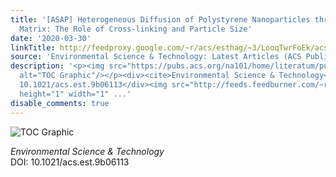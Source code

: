 ```yaml
---
title: '[ASAP] Heterogeneous Diffusion of Polystyrene Nanoparticles through an Alginate
  Matrix: The Role of Cross-linking and Particle Size'
date: '2020-03-30'
linkTitle: http://feedproxy.google.com/~r/acs/esthag/~3/LooqTwrFoEk/acs.est.9b06113
source: 'Environmental Science & Technology: Latest Articles (ACS Publications)'
description: '<p><img src="https://pubs.acs.org/na101/home/literatum/publisher/achs/journals/content/esthag/0/esthag.ahead-of-print/acs.est.9b06113/20200330/images/medium/es9b06113_0005.gif"
  alt="TOC Graphic"/></p><div><cite>Environmental Science & Technology</cite></div><div>DOI:
  10.1021/acs.est.9b06113</div><img src="http://feeds.feedburner.com/~r/acs/esthag/~4/LooqTwrFoEk"
  height="1" width="1" ...'
disable_comments: true
---
```

<p><img src="https://pubs.acs.org/na101/home/literatum/publisher/achs/journals/content/esthag/0/esthag.ahead-of-print/acs.est.9b06113/20200330/images/medium/es9b06113_0005.gif" alt="TOC Graphic"/></p><div><cite>Environmental Science & Technology</cite></div><div>DOI: 10.1021/acs.est.9b06113</div><img src="http://feeds.feedburner.com/~r/acs/esthag/~4/LooqTwrFoEk" height="1" width="1" ...